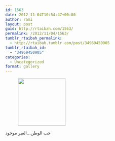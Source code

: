 ```yaml
---
id: 1563
date: 2012-11-04T10:54:47+00:00
author: rami
layout: post
guid: http://rtaibah.com/1563/
permalink: /2012/11/04/1563/
tumblr_rtaibah_permalink:
  - http://rtaibah.tumblr.com/post/34969450905
tumblr_rtaibah_id:
  - "34969450905"
categories:
  - Uncategorized
format: gallery
---
```

<div id='gallery-157' class='gallery galleryid-1563 gallery-columns-3 gallery-size-thumbnail'>
  <figure class='gallery-item'> 
  
  <div class='gallery-icon landscape'>
    <a href='http://139.59.20.41/2012/11/04/1563/attachment/1564/'><img width="150" height="150" src="http://139.59.20.41/wp-content/uploads/2012/11/tumblr_mcymbb4bNj1qb4qlko1_1280-150x150.jpg" class="attachment-thumbnail size-thumbnail" alt="" srcset="http://139.59.20.41/wp-content/uploads/2012/11/tumblr_mcymbb4bNj1qb4qlko1_1280-150x150.jpg 150w, http://139.59.20.41/wp-content/uploads/2012/11/tumblr_mcymbb4bNj1qb4qlko1_1280-300x300.jpg 300w, http://139.59.20.41/wp-content/uploads/2012/11/tumblr_mcymbb4bNj1qb4qlko1_1280-100x100.jpg 100w, http://139.59.20.41/wp-content/uploads/2012/11/tumblr_mcymbb4bNj1qb4qlko1_1280.jpg 612w" sizes="100vw" /></a>
  </div></figure>
</div>

حب الوطن&#8230;الغير موجود